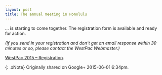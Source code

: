 ```yaml
---
layout: post
title: The annual meeting in Honolulu
---
```


... is starting to come together. The registration form is available and ready for action.

_(If you send in your registration and don't get an email response within 30 minutes or so, please contact the WestPac Webmaster.)_

[WestPac 2015 – Registration](http://chapters.aallnet.org/westpac/2015honolulu/registration.asp).

{: .oNote} Originally shared on Google+ 2015-06-01 6:34pm.
